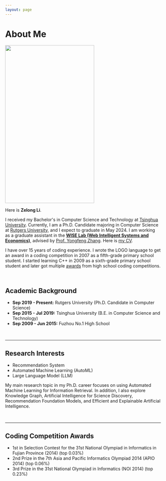 ```yaml
---
layout: page
---
```


# About Me

<img src="https://lzl65825.github.io/lizelong.jpg" class="floatpic" width="288" height="512">

Here is **Zelong Li**.

I received my Bachelor's in Computer Science and Technology at [Tsinghua University](https://www.cs.tsinghua.edu.cn/). Currently, I am a Ph.D. Candidate majoring in Computer Science at [Rutgers University](https://www.cs.rutgers.edu/), and I expect to graduate in May 2024. I am working as a graduate assistant in the [**WISE Lab (Web Intelligent Systems and Economics)**](https://wise.cs.rutgers.edu/), advised by [Prof. Yongfeng Zhang](http://www.yongfeng.me/). Here is [my CV](https://lzl65825.github.io/file/CV_Zelong_Li.pdf).

I have over 15 years of coding experience. I wrote the LOGO language to get an award in a coding competition in 2007 as a fifth-grade primary school student. I started learning C++ in 2009 as a sixth-grade primary school student and later got multiple [awards](https://lzl65825.github.io/awards/) from high school coding competitions.

<br>

## Academic Background

- **Sep 2019 - Present:** Rutgers University (Ph.D. Candidate in Computer Science)
- **Sep 2015 - Jul 2019:** Tsinghua University (B.E. in Computer Science and Technology)
- **Sep 2009 - Jun 2015:** Fuzhou No.1 High School

<br>

---

## Research Interests

- Recommendation System
- Automated Machine Learning (AutoML)
- Large Language Model (LLM)

My main research topic in my Ph.D. career focuses on using  Automated Machine Learning for Information Retrieval. In addition, I also explore Knowledge Graph, Artificial Intelligence for Science Discovery, Recommendation Foundation Models, and Efficient and Explainable Artificial Intelligence.

<br>

---

## Coding Competition Awards

- 1st in Selection Contest for the 31st National Olympiad in Informatics in Fujian Province (2014) (top 0.03%)
- 2nd Prize in the 7th Asia and Pacific Informatics Olympiad 2014 (APIO 2014) (top 0.06%)
- 3rd Prize in the 31st National Olympiad in Informatics (NOI 2014) (top 0.23%)
